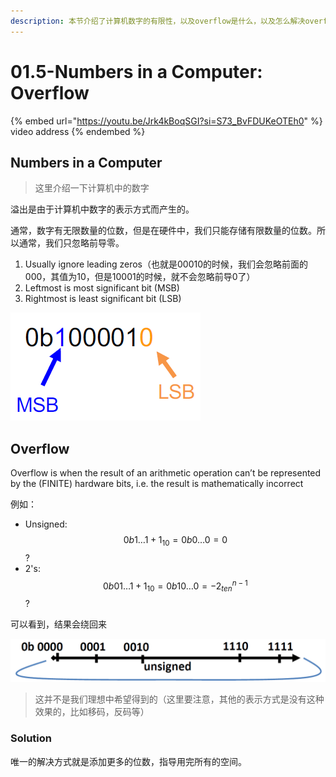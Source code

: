 ```yaml
---
description: 本节介绍了计算机数字的有限性，以及overflow是什么，以及怎么解决overflow
---
```


# 01.5-Numbers in a Computer: Overflow

{% embed url="https://youtu.be/Jrk4kBoqSGI?si=S73_BvFDUKeOTEh0" %}
video address
{% endembed %}

## Numbers in a Computer

> 这里介绍一下计算机中的数字

溢出是由于计算机中数字的表示方式而产生的。

通常，数字有无限数量的位数，但是在硬件中，我们只能存储有限数量的位数。所以通常，我们只忽略前导零。

1. Usually ignore leading zeros（也就是00010的时候，我们会忽略前面的000，其值为10，但是10001的时候，就不会忽略前导0了）
2. Leftmost is most significant bit (MSB)
3. Rightmost is least significant bit (LSB)

![LSB & MSB](.image/image-20240527103115418.png)

## Overflow

Overflow is when the result of an arithmetic operation can’t be represented by the (FINITE) hardware bits, i.e. the result is mathematically incorrect

例如：

- Unsigned: $$0b1…1 + 1_{10} = 0b0…0 = 0$$?
- 2's: $$0b01…1 + 1_{10} = 0b10…0 = -2^{n-1}_{ten}$$?

可以看到，结果会绕回来

![Overflow](.image/image-20240527103239979.png)

> 这并不是我们理想中希望得到的（这里要注意，其他的表示方式是没有这种效果的，比如移码，反码等）

### Solution

唯一的解决方式就是添加更多的位数，指导用完所有的空间。
